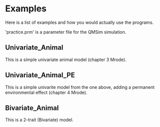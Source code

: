 # Examples

Here is a list of examples and how you would actually use the programs. 

 'practice.prm' is a parameter file for the QMSim simulation. 

## Univariate_Animal

This is a simple univariate animal model (chapter 3 Mrode). 

## Univariate_Animal_PE

This is a simple univarite model from the one above, adding a permanent environmental effect (chapter 4 Mrode). 

## Bivariate_Animal

This is a 2-trait (Bivariate) model. 




